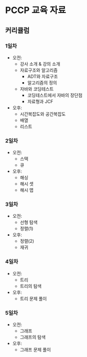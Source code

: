 # PCCP 교육 자료

## 커리큘럼

### 1일차

- 오전:
  - 강사 소개 & 강의 소개
  - 자료구조와 알고리즘
    - ADT와 자료구조
	- 알고리즘의 정의
  - 자바와 코딩테스트
    - 코딩테스트에서 자바의 장단점
    - 자료형과 JCF
- 오후:
  - 시간복잡도와 공간복잡도
  - 배열
  - 리스트

### 2일차

- 오전:
  - 스택
  - 큐
- 오후:
  - 해싱
  - 해시 셋
  - 해시 맵  

### 3일차

- 오전:
  - 선형 탐색
  - 정렬(1)
- 오후:
  - 정렬(2)
  - 재귀

### 4일차

- 오전:
  - 트리
  - 트리의 탐색
- 오후:
  - 트리 문제 풀이

### 5일차

- 오전:
  - 그래프
  - 그래프의 탐색
- 오후:
  - 그래프 문제 풀이

